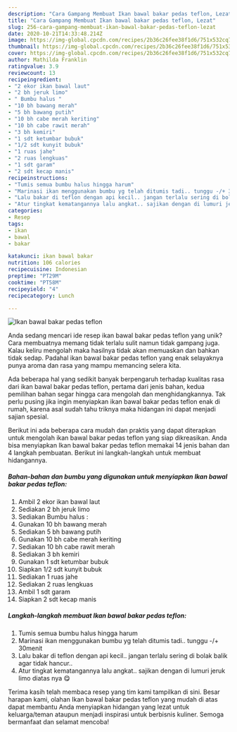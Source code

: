```yaml
---
description: "Cara Gampang Membuat Ikan bawal bakar pedas teflon, Lezat"
title: "Cara Gampang Membuat Ikan bawal bakar pedas teflon, Lezat"
slug: 256-cara-gampang-membuat-ikan-bawal-bakar-pedas-teflon-lezat
date: 2020-10-21T14:33:48.214Z
image: https://img-global.cpcdn.com/recipes/2b36c26fee38f1d6/751x532cq70/ikan-bawal-bakar-pedas-teflon-foto-resep-utama.jpg
thumbnail: https://img-global.cpcdn.com/recipes/2b36c26fee38f1d6/751x532cq70/ikan-bawal-bakar-pedas-teflon-foto-resep-utama.jpg
cover: https://img-global.cpcdn.com/recipes/2b36c26fee38f1d6/751x532cq70/ikan-bawal-bakar-pedas-teflon-foto-resep-utama.jpg
author: Mathilda Franklin
ratingvalue: 3.9
reviewcount: 13
recipeingredient:
- "2 ekor ikan bawal laut"
- "2 bh jeruk limo"
- " Bumbu halus "
- "10 bh bawang merah"
- "5 bh bawang putih"
- "10 bh cabe merah keriting"
- "10 bh cabe rawit merah"
- "3 bh kemiri"
- "1 sdt ketumbar bubuk"
- "1/2 sdt kunyit bubuk"
- "1 ruas jahe"
- "2 ruas lengkuas"
- "1 sdt garam"
- "2 sdt kecap manis"
recipeinstructions:
- "Tumis semua bumbu halus hingga harum"
- "Marinasi ikan menggunakan bumbu yg telah ditumis tadi.. tunggu -/+ 30menit"
- "Lalu bakar di teflon dengan api kecil.. jangan terlalu sering di bolak balik agar tidak hancur.."
- "Atur tingkat kematangannya lalu angkat.. sajikan dengan di lumuri jeruk limo diatas nya 😋"
categories:
- Resep
tags:
- ikan
- bawal
- bakar

katakunci: ikan bawal bakar 
nutrition: 106 calories
recipecuisine: Indonesian
preptime: "PT29M"
cooktime: "PT58M"
recipeyield: "4"
recipecategory: Lunch

---
```



![Ikan bawal bakar pedas teflon](https://img-global.cpcdn.com/recipes/2b36c26fee38f1d6/751x532cq70/ikan-bawal-bakar-pedas-teflon-foto-resep-utama.jpg)

Anda sedang mencari ide resep ikan bawal bakar pedas teflon yang unik? Cara membuatnya memang tidak terlalu sulit namun tidak gampang juga. Kalau keliru mengolah maka hasilnya tidak akan memuaskan dan bahkan tidak sedap. Padahal ikan bawal bakar pedas teflon yang enak selayaknya punya aroma dan rasa yang mampu memancing selera kita.



Ada beberapa hal yang sedikit banyak berpengaruh terhadap kualitas rasa dari ikan bawal bakar pedas teflon, pertama dari jenis bahan, kedua pemilihan bahan segar hingga cara mengolah dan menghidangkannya. Tak perlu pusing jika ingin menyiapkan ikan bawal bakar pedas teflon enak di rumah, karena asal sudah tahu triknya maka hidangan ini dapat menjadi sajian spesial.


Berikut ini ada beberapa cara mudah dan praktis yang dapat diterapkan untuk mengolah ikan bawal bakar pedas teflon yang siap dikreasikan. Anda bisa menyiapkan Ikan bawal bakar pedas teflon memakai 14 jenis bahan dan 4 langkah pembuatan. Berikut ini langkah-langkah untuk membuat hidangannya.

<!--inarticleads1-->

##### Bahan-bahan dan bumbu yang digunakan untuk menyiapkan Ikan bawal bakar pedas teflon:

1. Ambil 2 ekor ikan bawal laut
1. Sediakan 2 bh jeruk limo
1. Sediakan  Bumbu halus :
1. Gunakan 10 bh bawang merah
1. Sediakan 5 bh bawang putih
1. Gunakan 10 bh cabe merah keriting
1. Sediakan 10 bh cabe rawit merah
1. Sediakan 3 bh kemiri
1. Gunakan 1 sdt ketumbar bubuk
1. Siapkan 1/2 sdt kunyit bubuk
1. Sediakan 1 ruas jahe
1. Sediakan 2 ruas lengkuas
1. Ambil 1 sdt garam
1. Siapkan 2 sdt kecap manis




<!--inarticleads2-->

##### Langkah-langkah membuat Ikan bawal bakar pedas teflon:

1. Tumis semua bumbu halus hingga harum
1. Marinasi ikan menggunakan bumbu yg telah ditumis tadi.. tunggu -/+ 30menit
1. Lalu bakar di teflon dengan api kecil.. jangan terlalu sering di bolak balik agar tidak hancur..
1. Atur tingkat kematangannya lalu angkat.. sajikan dengan di lumuri jeruk limo diatas nya 😋




Terima kasih telah membaca resep yang tim kami tampilkan di sini. Besar harapan kami, olahan Ikan bawal bakar pedas teflon yang mudah di atas dapat membantu Anda menyiapkan hidangan yang lezat untuk keluarga/teman ataupun menjadi inspirasi untuk berbisnis kuliner. Semoga bermanfaat dan selamat mencoba!

